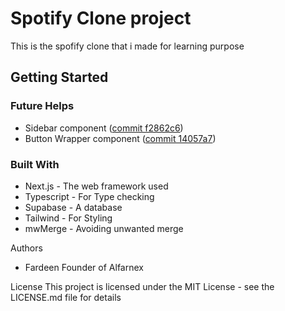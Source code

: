 # Spotify Clone project
This is the spofify clone that i made for learning purpose

## Getting Started

### Future Helps 
- Sidebar component ([commit f2862c6](https://github.com/your-username/your-repo/commit/f2862c6))
- Button Wrapper component ([commit 14057a7](https://github.com/your-username/your-repo/commit/14057a7))

### Built With
- Next.js - The web framework used
- Typescript - For Type checking
- Supabase - A database
- Tailwind - For Styling
- mwMerge - Avoiding unwanted merge

Authors
- Fardeen Founder of Alfarnex

License
This project is licensed under the MIT License - see the LICENSE.md file for details

